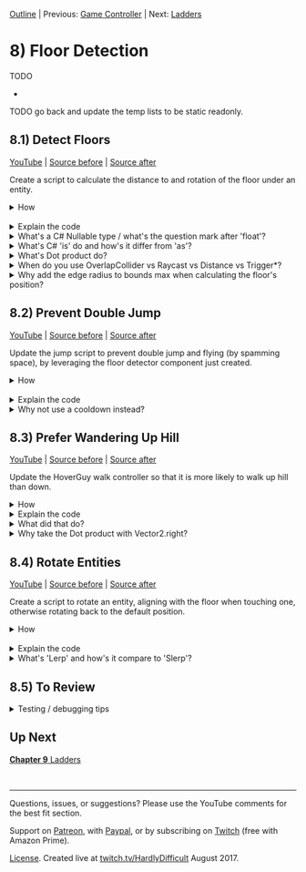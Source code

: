 [Outline](README.md) | Previous: [Game Controller](C7.md) | Next: [Ladders](C9.md)

# 8) Floor Detection 

TODO

 -

TODO go back and update the temp lists to be static readonly.


## 8.1) Detect Floors

[YouTube]() | [Source before](https://github.com/hardlydifficult/2DUnityTutorial/archive/GameControllerPoints.zip) | [Source after](https://github.com/hardlydifficult/2DUnityTutorial/archive/GroundDectionDetectFloors.zip)

Create a script to calculate the distance to and rotation of the floor under an entity.

<details><summary>How</summary>

**Create FloorDetector**:

 - Create script Code/Movement/**[FloorDetector](https://github.com/hardlydifficult/2DUnityTutorial/blob/GroundDectionDetectFloors/Assets/Code/Movement/FloorDetector.cs)**:

```csharp
using UnityEngine;

[RequireComponent(typeof(Collider2D))]
public class FloorDetector : MonoBehaviour
{
  public Bounds feetBounds
  {
    get
    {
      return myCollider.bounds;
    }
  }

  public bool isTouchingFloor
  {
    get; private set;
  }

  public float? distanceToFloor
  {
    get; private set;
  }

  public Vector2? floorUp
  {
    get; private set;
  }

  public Quaternion? floorRotation
  {
    get; private set;
  }

  [SerializeField]
  ContactFilter2D floorFilter;

  static readonly Collider2D[] tempColliderList = new Collider2D[3];

  static readonly RaycastHit2D[] tempHitList = new RaycastHit2D[1];

  Collider2D myCollider;

  protected void Awake()
  {
    myCollider = GetComponent<Collider2D>();
  }

  protected void FixedUpdate()
  {
    Collider2D floorWeAreStandingOn = DetectTheFloorWeAreStandingOn();
    isTouchingFloor = floorWeAreStandingOn != null;

    if(floorWeAreStandingOn != null)
    { 
      CalculateFloorRotation(floorWeAreStandingOn);
      distanceToFloor = 0;
    }
    else
    { 
      floorUp = null;
      floorRotation = null;
      RaycastHit2D? floorUnderUs = DetectFloorUnderUs();
      if(floorUnderUs != null)
      {
        distanceToFloor = floorUnderUs.Value.distance;
      }
      else
      {
        distanceToFloor = null;
      }
    }
  }

  void CalculateFloorRotation(
    Collider2D floorWeAreStandingOn)
  {
    floorUp = floorWeAreStandingOn.transform.up;
    floorRotation = floorWeAreStandingOn.transform.rotation;
    if(Vector2.Dot(Vector2.up, floorUp.Value) < 0)
    {
      floorUp = -floorUp;
      floorRotation *= Quaternion.Euler(0, 0, 180);
    }
  }

  RaycastHit2D? DetectFloorUnderUs()
  {
    if(Physics2D.Raycast(
      transform.position,
      Vector2.down,
      floorFilter,
      tempHitList) > 0)
    {
      return tempHitList[0];
    }

    return null;
  }

  Collider2D DetectTheFloorWeAreStandingOn()
  {
    int foundColliderCount
      = Physics2D.OverlapCollider(
        myCollider, 
        floorFilter, 
        tempColliderList);

    for(int i = 0; i < foundColliderCount; i++)
    {
      Collider2D collider = tempColliderList[i];
      ColliderDistance2D distance = collider.Distance(myCollider);

      if(distance.distance >= -.1f
        && Vector2.Dot(Vector2.up, distance.normal) > 0)
      {
        return collider;
      }
    }

    return null;
  }
}
```

<br>**Configure entities**:

 - Add **FloorDetector** to:
   - The Character prefab.
   - The SpikeBall prefab.
   - The HoverGuy's Feet child GameObject.
 - For each of those FloorDetector components, update the Floor Filter:
     - Check Use Layer Mask
     - Layer Mask: Floor

Note that there is nothing to test until components leveraging this information is added.

<hr></details><br>
<details><summary>Explain the code</summary>

using clauses at the top of a file brings APIs into scope. Used for:

 - UnityEngine.Bounds
 - UnityEngine.BoxCollider2D
 - UnityEngine.Collider2D
 - UnityEngine.ColliderDistance2D
 - UnityEngine.ContactFilter2D
 - UnityEngine.MonoBehaviour
 - UnityEngine.Physics2D
 - UnityEngine.RaycastHit2D
 - UnityEngine.RequireComponentAttribute
 - UnityEngine.SerializeFieldAttribute
 - UnityEngine.Quaternion
 - UnityEngine.Vector2

```csharp
using UnityEngine;
```

This is a Unity-specific attribute which informs the editor that this script requires a collider component on the GameObject.

```csharp
[RequireComponent(typeof(Collider2D))]
```

We inherit from MonoBehaviour, which allows this script to be added as a component on a GameObject.

public is optional here. Used for consistency.

```csharp
public class FloorDetector : MonoBehaviour
{
```

This is the collider Bounds for the collider FloorDetector is using.  This may be the entity collider itself, or a special feet collider.

Public so that other components may use this information, such as to know the Y position of the entity's feet.

```csharp
  public Bounds feetBounds
  {
    get
    {
      return myCollider.bounds;
    }
  }
```

This returns true if the entity is in contact with the floor under it.

Public so that other components may know if the entity is standing or in the air.

```csharp
  public bool isTouchingFloor
  {
    get; private set;
  }
```

This returns the distance, in meters, to the floor under the entity.  If the entity is standing, this will be 0.  

It's null if there is no floor found.

```csharp
  public float? distanceToFloor
  {
    get; private set;
  }
```

This returns the Transform up for the floor, or the normal.  This represents the direction perpendicular to the surface.

Public so that other components can use this information, such as to know if the platform is slanted.

```csharp
  public Vector2? floorUp
  {
    get; private set;
  }
```

This returns the rotation for the floor's GameObject.

Public so that other components can use this information, such as to rotate a standing entity.

```csharp
  public Quaternion? floorRotation
  {
    get; private set;
  }
```

This is a Unity-specific attribute that exposes a field in the Inspector, allowing you to configure it for the object.

```csharp
  [SerializeField]
```

This defines which GameObject types should be considered floor.  Set in the Inspector.

```csharp
  ContactFilter2D floorFilter;
```

This is a list to use when calling OverlapCollider.  Here so that we can reuse the array each time, improving performance.

It is static readonly since we only need one, which can be shared across objects and the array itself will never change.

The length of this array is 3, allowing us to consider multiple floors when we are touching more than one.

```csharp
  static readonly Collider2D[] tempColliderList = new Collider2D[3];
```

This is a list to use when calling Raycast.  Here so that we can reuse the array each time, improving performance.

It is static readonly since we only need one, which can be shared across objects and the array itself will never change.

The length of this array is 1 because we only ever need to consider the first result.

```csharp
  static readonly RaycastHit2D[] tempHitList = new RaycastHit2D[1];
```

The collider on this GameObject.  Cached here for performance.

```csharp
  Collider2D myCollider;
```

Awake is a Unity method which is called once, when the GameObject is first added to the scene.

protected is optional here.  Used for consistency.

```csharp
  protected void Awake()
  {
```

Here we get a reference to the collider on this GameObject.  The bottom of this collider represents the Y position of the entity's feet.

```csharp
    myCollider = GetComponent<Collider2D>();
  }
```

FixedUpdate is a Unity method which is called every x ms of game time.

protected is optional here.  Used for consistency.

```csharp
  protected void FixedUpdate()
  {
```

Here we call a helper method, defined below, to get the collider for the floor we are standing on, if any.

```csharp
    Collider2D floorWeAreStandingOn = DetectTheFloorWeAreStandingOn();
```

If a collider was found, then set isTouchingFloor to true, else to false.

```csharp
    isTouchingFloor = floorWeAreStandingOn != null;
```

Check if we are standing on a floor.

```csharp
    if(floorWeAreStandingOn != null)
    {
```

We are standing on a floor, here we call a helper method defined below to calculate the rotation.

```csharp
      CalculateFloorRotation(floorWeAreStandingOn);
```

When standing, the distanceToFloor is assumed to be exactly 0.

```csharp
      distanceToFloor = 0;
    }
    else
    {
```

We are not standing on a floor.  These rotation variables are meant to represent the floor we are on, so when in the air these are cleared.

```csharp
      floorUp = null;
      floorRotation = null;
```

This uses a helper method defined below to detect the first floor under the entity.

```csharp
      RaycastHit2D? floorUnderUs = DetectFloorUnderUs();
```

Check if a floor was found.  

```csharp
      if(floorUnderUs != null)
      {
```

If we found a floor under the entity, store the distance which was calculated by Unity when raycasting.

```csharp
        distanceToFloor = floorUnderUs.Value.distance;
      }
      else
      {
```

If we were unable to find a floor under the entity, clear distanceToFloor.  This should never happen with the current level design.

```csharp
        distanceToFloor = null;
      }
    }
  }
```

This is a helper method to get rotation information about the floor we are standing on, represented by the collider provided.

```csharp
  void CalculateFloorRotation(
    Collider2D floorWeAreStandingOn)
  {
```

Here we store the floor's rotation information.

```csharp
    floorUp = floorWeAreStandingOn.transform.up;
    floorRotation = floorWeAreStandingOn.transform.rotation;
```

Here we use the dot product of the world's up direction and the floor's up direction to determine if the floor is facing upwards or if it is upside down.

```csharp
    if(Vector2.Dot(Vector2.up, floorUp.Value) < 0)
    {
```

The floor is upside down, so here we flip both the up direction and the rotation so that they represent the bottom of the floor (i.e. the side the entity is standing on) instead of the top.

To flip the up direction, we take the negative.

```csharp
      floorUp = -floorUp;
```

To flip the rotation, we multiply by (0, 0, 180).

```csharp 
      floorRotation *= Quaternion.Euler(0, 0, 180);
    }
  }
```

This is a helper method to raycast, looking for a floor under the entity.

It returns information about the floor relative to this entity, if one was found.

```csharp
  RaycastHit2D? DetectFloorUnderUs()
  {
```

Here we check if a raycast from the entity's position pointing upwards finds a floor.

```csharp
    if(Physics2D.Raycast(
      transform.position,
      Vector2.down,
      floorFilter,
      tempHitList) > 0)
    {
```

A floor was found, return information about the floor relative to this entity.

```csharp
      return tempHitList[0];
    }
```

No floor was found.

```csharp
    return null;
  }
```

This is a helper method to detect a floor that we are standing on.

It returns collider for the floor found, if any.

```csharp
  Collider2D DetectTheFloorWeAreStandingOn()
  {
```

Here we check if this GameObject's collider is overlapping with any floors.

```csharp
    int foundColliderCount
      = Physics2D.OverlapCollider(
        myCollider, 
        floorFilter, 
        tempColliderList);
```

This loops over each of the colliders found.

Note that we use the count returned by the method above and not the size of the array results are stored in.  This is because the array may be larger than the number of results returned.

```csharp
    for(int i = 0; i < foundColliderCount; i++)
    {
      Collider2D collider = tempColliderList[i];
```

Here we ask Unity to calculate stats about the overlap between this entity and the floor.

```csharp
      ColliderDistance2D distance = collider.Distance(myCollider);
```

Check if the entity is above this floor.  Due to the one-way colliders used on Platforms, we may overlap a floor while jumping and that should not be included here.

The dot product of the world's up direction with the normal direction of the point of collision. 

 - Negative means the point of collision was on the bottom of the platform (e.g. maybe while jumping) 
 - Positive means the point of collision was on the top (i.e. a floor you are standing on).

```csharp
      if(distance.distance >= -.1f
        && Vector2.Dot(Vector2.up, distance.normal) > 0)
      {
```

The entity is standing on a floor, return its collider.

```csharp
        return collider;
      }
    }
```

The entity is not standing on a floor.

```csharp
    return null;
  }
}
```

<hr></details>
<details><summary>What's a C# Nullable type / what's the question mark after 'float'?</summary>

Structs in C# must have a value (as opposed to classes which may have a value or be null).  Sometimes this is limiting and another piece of information is required.  

Nullable types in C# are a feature which allows you to add one more possible value to any struct, by adding a question mark after the type. For example:

```csharp
bool? trueFalseOrNull;
trueFalseOrNull = null;
trueFalseOrNull = true;
trueFalseOrNull = false;
```

Often nullable types are used to indicate an error state or that no valid information is available.  Without the nullable feature, you may have implemented the same using another variable to indicate the state - or by using a magic number.

<hr></details>
<details><summary>What's C# 'is' do and how's it differ from 'as'?</summary>

In C#, 'is' may be used to check if an object is compatible with a given type - i.e., if a cast to that type would be successful.  For example:

```csharp
Collider2D floorUnderUs;
...
if(floorUnderUs is BoxCollider2D) 
{
  BoxCollider2D boxCollider = (BoxCollider2D)floorUnderUs;
  ...
}
```

'as' is a similar feature where instead of returning true or false, it returns null or the casted value.  For example:

```csharp
Collider2D floorUnderUs;
...
BoxCollider2D boxCollider = floorUnderUs as BoxCollider2D;
if(boxCollider != null) 
{
  ...
}
```

<hr></details>
<details><summary>What's Dot product do?</summary>

The Dot product is a fast operation which can be used to efficiently determine if two directions represented with Vectors are facing the same (or a similar) way.

In the visualization below, we are rotating two ugly arrows.  These arrows are pointing in a direction and we are using Vector2.Dot to compare those two directions.  The Dot product is shown as we rotate around.

<img src="https://i.imgur.com/XrjcWQm.gif" width=200px />

A few notables about Dot products:

 - '1' means the two directions are facing the same way.
 - '-1' means the two directions are facing opposite ways.
 - '0' means the two directions are perpendicular.
 - Numbers smoothly transition between these points, so .9 means that the two directions are nearly identical.
 - When two directions are not the same, the Dot product will not tell you which direction an object should rotate in order to make them align - it only informs you about how similar they are at the moment.  

For this visualization, we are calculating the Dot product like so:

```csharp
Vector2.Dot(gameObjectAToWatch.transform.up, gameObjectBToWatch.transform.up);
```

<hr></details>
<details><summary>When do you use OverlapCollider vs Raycast vs Distance vs Trigger*?</summary>

Unity offers a number of APIs for getting information about objects around you.  They are optimized for different use cases, and often you could have accomplished the same mechanic using a different API.

Until now in this tutorial we have been using Trigger* events (e.g., OnTriggerEnter2D).  These events push information to your script to react to.  Sometimes, like here, it's easier to pull the information.

We are using 3 different APIs to pull information in this script:

 - OverlapCollider returns the colliders which are touching this entity's collider.
 - Raycast projects a line and returns colliders intersecting with it (in order, closest first).  There are other 'cast' calls to project different shapes when needed, e.g., BoxCast.
 - collider.Distance returns precise information about the collision between two specific colliders, such as the contact point or if they are not touching the distance between them.

<hr></details>
<details><summary>Why add the edge radius to bounds max when calculating the floor's position?</summary>

When edge radius is used on a BoxCollider, the collider bounds represents the inner square of the collider (the size before edge is consider).  So in order to get the correct position we must add the edge radius in as well.

<hr></details>


## 8.2) Prevent Double Jump

[YouTube]() | [Source before](https://github.com/hardlydifficult/2DUnityTutorial/archive/GroundDectionDetectFloors.zip) | [Source after](https://github.com/hardlydifficult/2DUnityTutorial/archive/FloorDoubleJump.zip)

Update the jump script to prevent double jump and flying (by spamming space), by leveraging the floor detector component just created.

<details><summary>How</summary>

**Update JumpMovement**:

 - Update Components/Movement/**[JumpMovement](https://github.com/hardlydifficult/2DUnityTutorial/blob/FloorDoubleJump/Assets/Code/Movement/JumpMovement.cs)**:

<details><summary>Existing code</summary>

```csharp
using UnityEngine;

[RequireComponent(typeof(Rigidbody2D))]
[RequireComponent(typeof(AudioSource))]
```

<hr></details>

```csharp
[RequireComponent(typeof(FloorDetector))] 
```

<details><summary>Existing code</summary>

```csharp
public class JumpMovement : MonoBehaviour
{
  public bool jumpRequested;

  [SerializeField]
  AudioClip jumpSound;

  [SerializeField]
  float jumpSpeed = 7f;

  Rigidbody2D myBody;

  AudioSource audioSource;
```

<hr></details>

```csharp
  FloorDetector floorDetector; 
```

<details><summary>Existing code</summary>

```csharp
  protected void Awake()
  {
    myBody = GetComponent<Rigidbody2D>();
```

<hr></details>

```csharp
    floorDetector = GetComponent<FloorDetector>(); 
```

<details><summary>Existing code</summary>

```csharp
    audioSource = GetComponent<AudioSource>();
  }

  public void Jump()
  {
    wasJumpRequestedSinceLastFixedUpdate = true;
  }

  protected void FixedUpdate()
  {
    if(jumpRequested
```

<hr></details>

```csharp
      && floorDetector.isTouchingFloor
```

<details><summary>Existing code</summary>

```csharp
    )
      myBody.AddForce(
          new Vector2(0, jumpSpeed),
          ForceMode2D.Impulse);

      audioSource.PlayOneShot(jumpSound);
    }

    jumpRequested = false;
  }
}
```

<hr></details>

<br>**Test**:

 - Try double jumping, you should only be able to jump while standing on a Platform.

<hr></details><br>
<details><summary>Explain the code</summary>

This is a Unity-specific attribute which informs the editor that this script requires a FloorDetector component on the GameObject.

```csharp
[RequireComponent(typeof(FloorDetector))] 
```

This is a reference to the FloorDetector component on this GameObject.  Cached here for performance.

```csharp
  FloorDetector floorDetector; 
```

Here we get a reference to the FloorDetector on this GameObject.

```csharp
    floorDetector = GetComponent<FloorDetector>(); 
```

Confirm if the entity is on the floor before jumping.

```csharp
      && floorDetector.isTouchingFloor
```

<hr></details>
<details><summary>Why not use a cooldown instead?</summary>

You may consider using a cooldown by time instead.  This would create a different play experience, and if the cooldown is short the player may be able to double jump (but not fly by spamming space).

You might also want both a cooldown and the floor detection.  Small changes to mechanics like this can change how the game feels while playing.

<hr></details>


## 8.3) Prefer Wandering Up Hill

[YouTube]() | [Source before](https://github.com/hardlydifficult/2DUnityTutorial/archive/FloorDoubleJump.zip) | [Source after](https://github.com/hardlydifficult/2DUnityTutorial/archive/FloorUpHill.zip)

Update the HoverGuy walk controller so that it is more likely to walk up hill than down.

<details><summary>How</summary>

**Update WanderWalkController**:

 - Update Components/Movement/**[WanderWalkController](https://github.com/hardlydifficult/2DUnityTutorial/blob/FloorUpHill/Assets/Code/Movement/WanderWalkController.cs)**:

<details><summary>Existing code</summary>

```csharp
using System.Collections;
using UnityEngine;

[RequireComponent(typeof(WalkMovement))]
public class WanderWalkController : MonoBehaviour
{
```

<hr></details>

```csharp
  [SerializeField]
  float oddsOfGoingUpHill = .8f; 
```

<details><summary>Existing code</summary>

```csharp
  [SerializeField]
  float timeBeforeFirstWander = 10;

  [SerializeField]
  float minTimeBetweenReconsideringDirection = 1;

  [SerializeField]
  float maxTimeBetweenReconsideringDirection = 10;

  WalkMovement walkMovement;
```

<hr></details>

```csharp
  FloorDetector floorDetector; 
```

<details><summary>Existing code</summary>

```csharp
  protected void Awake()
  {
    walkMovement = GetComponent<WalkMovement>();
```

<hr></details>

```csharp
    floorDetector = GetComponentInChildren<FloorDetector>(); 
```

<details><summary>Existing code</summary>

```csharp
  }

  protected void Start()
  {
    StartCoroutine(Wander());
  }

  IEnumerator Wander()
  {
    walkMovement.desiredWalkDirection = 1;
    if(timeBeforeFirstWander > 0) 
    {
      yield return new WaitForSeconds(timeBeforeFirstWander);
    }

    while(true)
    {
      SelectARandomWalkDirection();

      float timeToSleep = UnityEngine.Random.Range(
        minTimeBetweenReconsideringDirection,
        maxTimeBetweenReconsideringDirection);
      yield return new WaitForSeconds(timeToSleep);
    }
  }

  void SelectARandomWalkDirection()
  {
```

<hr></details>

```csharp
    float dot;
    if(floorDetector.floorUp != null)
    {
      dot = Vector2.Dot(floorDetector.floorUp.Value, Vector2.right);
    }
    else
    {
      dot = 0;
    }

    if(dot < 0)
    { 
      walkMovement.desiredWalkDirection
        = UnityEngine.Random.value <= oddsOfGoingUpHill ? 1 : -1;
    }
    else if(dot > 0)
    { 
      walkMovement.desiredWalkDirection
        = UnityEngine.Random.value <= oddsOfGoingUpHill ? -1 : 1;
    }
    else
    { 
```

<details><summary>Existing code</summary>

```csharp
      walkMovement.desiredWalkDirection
        = UnityEngine.Random.value <= .5f ? 1 : -1; 
```

</details>

```csharp
    }
```

<details><summary>Existing code</summary>

```csharp
  }
}
```

</details><br>

<br>**Test**:

 - Play and HoverGuys should start to collect on the right half of the screen as they prefer walking up hill over down.  
   - You could try changing the odds of traveling up hill to 1 to really confirm that it's working.
   - You could also reduce the time between reconsidering direction for testing, which will help to emphasize the impact of changing odds.
 - You can also pick them up in the Scene view while playing to test their behavior on other platforms.

<hr></details>
<details><summary>Explain the code</summary>

This defines the odds of going up hill (vs down).  You change the default value in the Inspector.

```csharp
  [SerializeField]
  float oddsOfGoingUpHill = .8f; 
```

This is a reference to the FloorDetector component on this GameObject.  Cached here for performance.

```csharp
  FloorDetector floorDetector; 
```

Here we get the FloorDetector component on this GameObject or one of its children.

```csharp
    floorDetector = GetComponentInChildren<FloorDetector>(); 
    float dot;
```

Check if we know the up direction for the floor the entity is standing on.  This value is null if the entity is in the air.

```csharp
    if(floorDetector.floorUp != null)
    {
```

Calculate the dot product for the floor's up direction and the world's right direction.

 - A positive dot product tells us that the floor is slanted so that it's going down and to the right.  
 - Negative means the floor is slanted down and to the left.
 - 0 means the floor is flat.

```csharp
      dot = Vector2.Dot(floorDetector.floorUp.Value, Vector2.right);
    }
    else
    {
```

If no floor was detected, set the dot to 0 so that the logic below behaves the same as if the floor under the entity was flat.

```csharp
      dot = 0;
    }
```

Check the dot product to know which direction is 'up hill'.

```csharp
    if(dot < 0)
    { 
```

Here we pick a random number between 0 and 1.  If that is below oddsOfGoingUpHill then we travel to the right (1) since the Platform below us is slanted down and to the left.

```csharp
      walkMovement.desiredWalkDirection
        = UnityEngine.Random.value <= oddsOfGoingUpHill ? 1 : -1;
    }
    else if(dot > 0)
    { 
```

Here the Platform is slanted down and to the right, so up hill is -1 or left.

```csharp
      walkMovement.desiredWalkDirection
        = UnityEngine.Random.value <= oddsOfGoingUpHill ? -1 : 1;
    }
```

Otherwise, the Platform under the entity is flat and we fall back to the original algorithm.

```csharp
    else
    { 
      ...
    }
```

</details>
<details><summary>What did that do?</summary>

Leveraging the FloorDetector, we give the HoverGuy better odds at walking up a platform vs walking down one.  Without this component the HoverGuy enemies may collect at the bottom of the level - this keeps them mostly moving forward/up while still using RNG to keep the player on their toes.

<hr></details>
<details><summary>Why take the Dot product with Vector2.right?</summary>

Dot product is used to determine if two directions are pointing the same way.  We compare the floor's up direction (or its normal) to the world right.  If the dot product is positive then we know that the platform is traveling down and to the right; if negative the platform is down and to the left; and it would be 0 if the platform were flat.

<hr></details>


## 8.4) Rotate Entities

[YouTube]() | [Source before](https://github.com/hardlydifficult/2DUnityTutorial/archive/FloorUpHill.zip) | [Source after](https://github.com/hardlydifficult/2DUnityTutorial/archive/FloorRotate.zip)

Create a script to rotate an entity, aligning with the floor when touching one, otherwise rotating back to the default position.

<details><summary>How</summary>

**Create RotateToAlignWithFloor**:

 - Create script Code/Movement/**[RotateToAlignWithFloor](https://github.com/hardlydifficult/2DUnityTutorial/blob/FloorRotate/Assets/Code/Movement/RotateToAlignWithFloor.cs)**:

```csharp
using UnityEngine;

public class RotateToAlignWithFloor : MonoBehaviour
{
  [SerializeField]
  float lerpSpeedToFloor = 4f;

  [SerializeField]
  float lerpSpeedWhileInAir = .5f;

  FloorDetector floorDetector;

  protected void Awake()
  {
    floorDetector
      = GetComponentInChildren<FloorDetector>();
  }

  protected void Update()
  {
    Quaternion rotation;
    float speed;
    if(floorDetector.floorRotation != null)
    {
      rotation = floorDetector.floorRotation.Value;
      speed = lerpSpeedToFloor;
    }
    else
    {
      rotation = Quaternion.identity;
      speed = lerpSpeedWhileInAir;
    }

    transform.rotation = Quaternion.Lerp(
      transform.rotation,
      rotation,
      speed * Time.deltaTime);
  }
}
```

<br>**Configure entities**:

 - Add **RotateToAlignWithFloor** to the Character and HoverGuy prefabs.

<br>**Test**:

 - Move the Character and/or HoverGuys to various platforms and note their rotations.  Feet should be flat on the floor for slanted platforms and as they move from one to another the transitions should be smooth.

<hr></details><br>
<details><summary>Explain the code</summary>

using clauses at the top of a file brings APIs into scope. Used for:

 - UnityEngine.MonoBehaviour
 - UnityEngine.Quaternion
 - UnityEngine.SerializeFieldAttribute

```csharp
using UnityEngine;
```

We inherit from MonoBehaviour, which allows this script to be added as a component on a GameObject.

public is optional here. Used for consistency.

```csharp
public class RotateToAlignWithFloor : MonoBehaviour
{
```

This is a Unity-specific attribute that exposes a field in the Inspector, allowing you to configure it for the object.

```csharp
  [SerializeField]
```

This defines how quickly the entity should rotate to match the floor's rotation when standing on one.  You can change the default value in the Inspector.

```csharp
  float lerpSpeedToFloor = 4f;
```

This defines how quickly to rotate back to the entities original rotation while in the air.

```csharp
  [SerializeField]
  float lerpSpeedWhileInAir = .5f;
```

This is a reference to the FloorDetector component on this GameObject.  Cached here for performance.

```csharp
  FloorDetector floorDetector;
```

Awake is a Unity method which is called once, when the GameObject is first added to the scene.

protected is optional.  Used here for consistency.

```csharp
  protected void Awake()
  {
```

This gets a reference to the FloorDetector on this GameObject, or any of its children.

```csharp
    floorDetector
      = GetComponentInChildren<FloorDetector>();
  }
```

Update is a Unity method which is called every frame.

protected is optional.  Used here for consistency.

```csharp
  protected void Update()
  {
    Quaternion rotation;
    float speed;
    if(floorDetector.floorRotation != null)
    {
```

We are standing on a floor.  Set the target rotation to the floor's rotation and use the while standing lerp speed.

```csharp
      rotation = floorDetector.floorRotation.Value;
      speed = lerpSpeedToFloor;
    }
    else
    {
```

We are not standing on a floor.  Set the target rotation to Quaternion.identity, which is the default rotation and use the while in air speed.

```csharp
      rotation = Quaternion.identity;
      speed = lerpSpeedWhileInAir;
    }
```

Lerp the rotation from the current rotation to the target selected above, using the selected speed.  This results in movement where the further you are from the target, the faster it rotates.

```csharp
    transform.rotation = Quaternion.Lerp(
      transform.rotation,
      rotation,
      speed * Time.deltaTime);
  }
}
```

<hr></details>
<details><summary>What's 'Lerp' and how's it compare to 'Slerp'?</summary>

Lerp, or **l**inear int**erp**olation, is a fancy term for a simple concept.  Draw a line between two points and travel a certain percent along that path, returning the position you end on.  For example:

```csharp
void Start()
{
  Vector2 a = new Vector2(1, 5);
  Vector2 b = new Vector2(4, 11);
  Vector2 c = Vector2.Lerp(a, b, 1/3f);
  print(c); // == (2, 7)
}
```

Slerp, or **s**pherical **l**inear int**erp**olation, is similar to lerp but the change in position accelerates at the beginning and decelerates towards the end.  It's called spherical because it is following the path of a half circle instead of a straight line.

Here you can see lerp vs slerp with only position X changing (the large balls), and change X and Y.  All are moving given the same % progress.  Notice how the movement for slerp at beginning and end are traveling at a different speed than the lerp - but the positions match exactly at the start, middle, and end.

<img src="https://i.imgur.com/RiO7J0l.gif" width=300px />

<hr></details>


## 8.5) To Review

<details><summary>Testing / debugging tips</summary>

 - TODO

</details>

## Up Next

[**Chapter 9** Ladders](C9.md)

<br><hr>

Questions, issues, or suggestions?  Please use the YouTube comments for the best fit section.

Support on [Patreon](https://www.patreon.com/HardlyDifficult), with [Paypal](https://u.muxy.io/tip/HardlyDifficult), or by subscribing on [Twitch](https://www.twitch.tv/HardlyDifficult) (free with Amazon Prime).

[License](TODO). Created live at [twitch.tv/HardlyDifficult](https://www.twitch.tv/HardlyDifficult) August 2017.